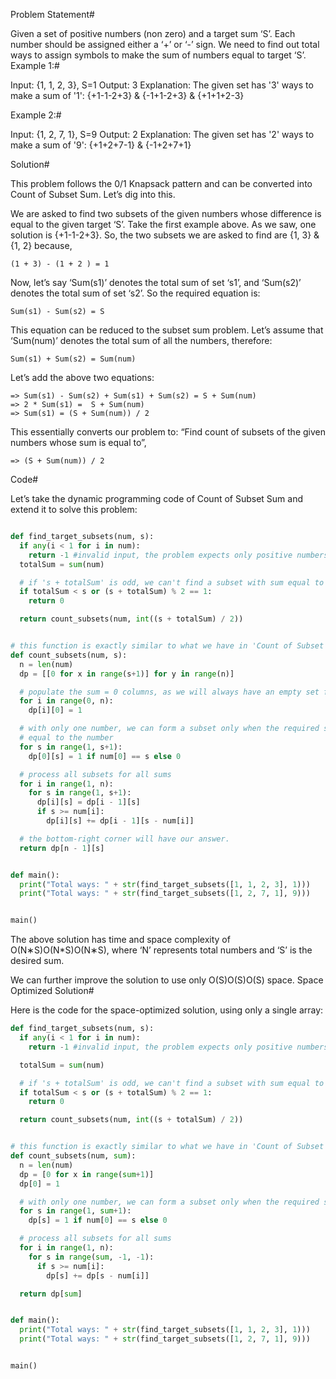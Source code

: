 Problem Statement#

Given a set of positive numbers (non zero) and a target sum ‘S’. Each number should be assigned either a ‘+’ or ‘-’ sign. We need to find out total ways to assign symbols to make the sum of numbers equal to target ‘S’.
Example 1:#

Input: {1, 1, 2, 3}, S=1
Output: 3
Explanation: The given set has '3' ways to make a sum of '1': {+1-1-2+3} & {-1+1-2+3} & {+1+1+2-3}

Example 2:#

Input: {1, 2, 7, 1}, S=9
Output: 2
Explanation: The given set has '2' ways to make a sum of '9': {+1+2+7-1} & {-1+2+7+1}

Solution#

This problem follows the 0/1 Knapsack pattern and can be converted into Count of Subset Sum. Let’s dig into this.

We are asked to find two subsets of the given numbers whose difference is equal to the given target ‘S’. Take the first example above. As we saw, one solution is {+1-1-2+3}. So, the two subsets we are asked to find are {1, 3} & {1, 2} because,

    (1 + 3) - (1 + 2 ) = 1

Now, let’s say ‘Sum(s1)’ denotes the total sum of set ‘s1’, and ‘Sum(s2)’ denotes the total sum of set ‘s2’. So the required equation is:

    Sum(s1) - Sum(s2) = S

This equation can be reduced to the subset sum problem. Let’s assume that ‘Sum(num)’ denotes the total sum of all the numbers, therefore:

    Sum(s1) + Sum(s2) = Sum(num)

Let’s add the above two equations:

    => Sum(s1) - Sum(s2) + Sum(s1) + Sum(s2) = S + Sum(num)
    => 2 * Sum(s1) =  S + Sum(num)
    => Sum(s1) = (S + Sum(num)) / 2

This essentially converts our problem to: “Find count of subsets of the given numbers whose sum is equal to”,

    => (S + Sum(num)) / 2

Code#

Let’s take the dynamic programming code of Count of Subset Sum and extend it to solve this problem:

```py

def find_target_subsets(num, s):
  if any(i < 1 for i in num):
    return -1 #invalid input, the problem expects only positive numbers
  totalSum = sum(num)

  # if 's + totalSum' is odd, we can't find a subset with sum equal to '(s + totalSum) / 2'
  if totalSum < s or (s + totalSum) % 2 == 1:
    return 0

  return count_subsets(num, int((s + totalSum) / 2))


# this function is exactly similar to what we have in 'Count of Subset Sum' problem.
def count_subsets(num, s):
  n = len(num)
  dp = [[0 for x in range(s+1)] for y in range(n)]

  # populate the sum = 0 columns, as we will always have an empty set for zero sum
  for i in range(0, n):
    dp[i][0] = 1

  # with only one number, we can form a subset only when the required sum is
  # equal to the number
  for s in range(1, s+1):
    dp[0][s] = 1 if num[0] == s else 0

  # process all subsets for all sums
  for i in range(1, n):
    for s in range(1, s+1):
      dp[i][s] = dp[i - 1][s]
      if s >= num[i]:
        dp[i][s] += dp[i - 1][s - num[i]]

  # the bottom-right corner will have our answer.
  return dp[n - 1][s]


def main():
  print("Total ways: " + str(find_target_subsets([1, 1, 2, 3], 1)))
  print("Total ways: " + str(find_target_subsets([1, 2, 7, 1], 9)))


main()
```

The above solution has time and space complexity of O(N∗S)O(N\*S)O(N∗S), where ‘N’ represents total numbers and ‘S’ is the desired sum.

We can further improve the solution to use only O(S)O(S)O(S) space.
Space Optimized Solution#

Here is the code for the space-optimized solution, using only a single array:

```py
def find_target_subsets(num, s):
  if any(i < 1 for i in num):
    return -1 #invalid input, the problem expects only positive numbers

  totalSum = sum(num)

  # if 's + totalSum' is odd, we can't find a subset with sum equal to '(s +totalSum) / 2'
  if totalSum < s or (s + totalSum) % 2 == 1:
    return 0

  return count_subsets(num, int((s + totalSum) / 2))


# this function is exactly similar to what we have in 'Count of Subset Sum' problem
def count_subsets(num, sum):
  n = len(num)
  dp = [0 for x in range(sum+1)]
  dp[0] = 1

  # with only one number, we can form a subset only when the required sum is equal to the number
  for s in range(1, sum+1):
    dp[s] = 1 if num[0] == s else 0

  # process all subsets for all sums
  for i in range(1, n):
    for s in range(sum, -1, -1):
      if s >= num[i]:
        dp[s] += dp[s - num[i]]

  return dp[sum]


def main():
  print("Total ways: " + str(find_target_subsets([1, 1, 2, 3], 1)))
  print("Total ways: " + str(find_target_subsets([1, 2, 7, 1], 9)))


main()

```

```py

```

```py

```

```py

```
